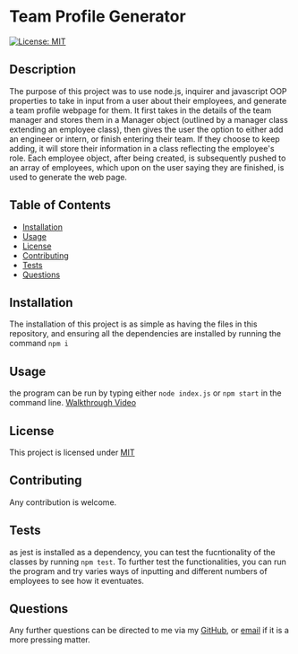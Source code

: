# Team Profile Generator

[![License: MIT](https://img.shields.io/badge/License-MIT-blue.svg)](https://opensource.org/licenses/MIT)

## Description

The purpose of this project was to use node.js, inquirer and javascript OOP properties to take in input from a user about their employees, and generate a team profile webpage for them. It first takes in the details of the team manager and stores them in a Manager object (outlined by a manager class extending an employee class), then gives the user the option to either add an engineer or intern, or finish entering their team. If they choose to keep adding, it will store their information in a class reflecting the employee's role. Each employee object, after being created, is subsequently pushed to an array of employees, which upon on the user saying they are finished, is used to generate the web page.
  
## Table of Contents
  
- [Installation](#Installation)
- [Usage](#Usage)
- [License](#License)
- [Contributing](#Contributing)
- [Tests](#Tests)
- [Questions](#Questions)
  
## Installation

The installation of this project is as simple as having the files in this repository, and ensuring all the dependencies are installed by running the command ```npm i```
  
## Usage

the program can be run by typing either ```node index.js``` or ```npm start``` in the command line. [Walkthrough Video]()
  
## License
  
This project is licensed under [MIT](https://opensource.org/licenses/MIT)
  
## Contributing

Any contribution is welcome.
  
## Tests

as jest is installed as a dependency, you can test the fucntionality of the classes by running ```npm test```. To further test the functionalities, you can run the program and try varies ways of inputting and different numbers of employees to see how it eventuates.
  
## Questions
  
Any further questions can be directed to me via my [GitHub](https://github.com/TopGek99/), or [email](arowe890@gmail.com) if it is a more pressing matter.
